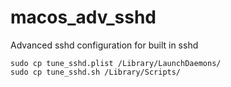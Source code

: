 # macos_adv_sshd
Advanced sshd configuration for built in sshd

```
sudo cp tune_sshd.plist /Library/LaunchDaemons/
sudo cp tune_sshd.sh /Library/Scripts/
```